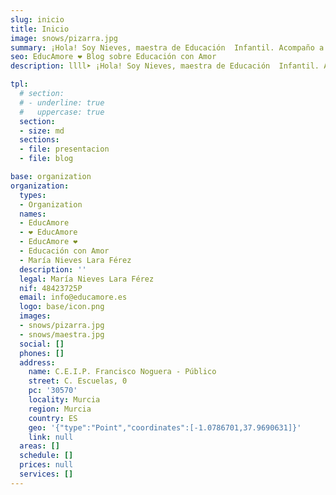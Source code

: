 ```yaml
---
slug: inicio
title: Inicio
image: snows/pizarra.jpg
summary: ¡Hola! Soy Nieves, maestra de Educación  Infantil. Acompaño a los niños en su desarrollo como seres sociales, desde el respeto de su esencia única.
seo: EducAmore ❤️ Blog sobre Educación con Amor
description: llll➤ ¡Hola! Soy Nieves, maestra de Educación  Infantil. Acompaño a los niños en su desarrollo como seres sociales, desde el respeto de su esencia única.

tpl:
  # section:
  # - underline: true
  #   uppercase: true
  section:
  - size: md
  sections:
  - file: presentacion
  - file: blog

base: organization
organization:
  types:
  - Organization
  names:
  - EducAmore
  - ❤️ EducAmore
  - EducAmore ❤️
  - Educación con Amor
  - María Nieves Lara Férez
  description: ''
  legal: María Nieves Lara Férez
  nif: 48423725P
  email: info@educamore.es
  logo: base/icon.png
  images:
  - snows/pizarra.jpg
  - snows/maestra.jpg
  social: []
  phones: []
  address:
    name: C.E.I.P. Francisco Noguera - Público
    street: C. Escuelas, 0
    pc: '30570'
    locality: Murcia
    region: Murcia
    country: ES
    geo: '{"type":"Point","coordinates":[-1.0786701,37.9690631]}'
    link: null
  areas: []
  schedule: []
  prices: null
  services: []
---
```


